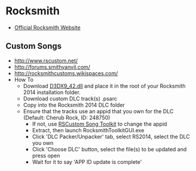 # Rocksmith

* [Official Rocksmith Website](http://rocksmith.ubi.com/rocksmith/en-AU/home/index.aspx)

## Custom Songs

* http://www.rscustom.net/
* http://forums.smithyanvil.com/
* http://rocksmithcustoms.wikispaces.com/
* How To
  * Download [D3DX9_42.dll](https://dl.dropboxusercontent.com/u/26504831/RS2014/D3DX9_42.dll) and place it in the root of your Rocksmith 2014 installation folder.
  * Download custom DLC track(s) .psarc
  * Copy into the Rocksmith 2014 DLC folder
  * Ensure that the tracks use an appid that you own for the DLC (Default: Cherub Rock, ID: 248750)
    * If not, use [RSCustom Song Toolkit](http://www.rscustom.net) to change the appid
    * Extract, then launch RocksmithToolkitGUI.exe
    * Click 'DLC Packer/Unpacker' tab, select RS2014, select the DLC you own
    * Click 'Choose DLC' button, select the file(s) to be updated and press open
    * Wait for it to say 'APP ID update is complete'
